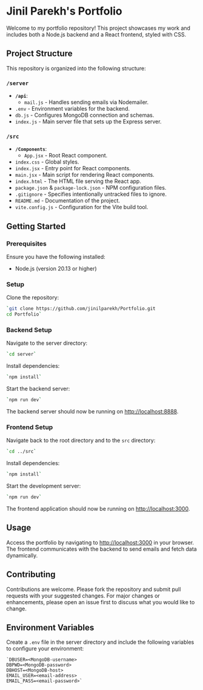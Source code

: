 # Jinil Parekh's Portfolio

Welcome to my portfolio repository! This project showcases my work and includes both a Node.js backend and a React frontend, styled with CSS.

## Project Structure

This repository is organized into the following structure:

### `/server`

-   **`/api`**:
    -   `mail.js` - Handles sending emails via Nodemailer.
-   `.env` - Environment variables for the backend.
-   `db.js` - Configures MongoDB connection and schemas.
-   `index.js` - Main server file that sets up the Express server.

### `/src`

-   **`/Components`**:
    -   `App.jsx` - Root React component.
-   `index.css` - Global styles.
-   `index.jsx` - Entry point for React components.
-   `main.jsx` - Main script for rendering React components.
-   `index.html` - The HTML file serving the React app.
-   `package.json` & `package-lock.json` - NPM configuration files.
-   `.gitignore` - Specifies intentionally untracked files to ignore.
-   `README.md` - Documentation of the project.
-   `vite.config.js` - Configuration for the Vite build tool.

## Getting Started

### Prerequisites

Ensure you have the following installed:

-   Node.js (version 20.13 or higher)

### Setup

Clone the repository:
 ```sh
`git clone https://github.com/jinilparekh/Portfolio.git
cd Portfolio` 
 ```

### Backend Setup

Navigate to the server directory:
```bash
`cd server` 
  ```
Install dependencies:
```bash
`npm install` 
```
Start the backend server:
```bash
`npm run dev` 
```
The backend server should now be running on [http://localhost:8888](http://localhost:8888).

### Frontend Setup

Navigate back to the root directory and to the `src` directory:
```bash
`cd ../src` 
```
Install dependencies:
```bash
`npm install` 
```
Start the development server:
```bash
`npm run dev` 
```
The frontend application should now be running on [http://localhost:3000](http://localhost:3000).

## Usage

Access the portfolio by navigating to [http://localhost:3000](http://localhost:3000) in your browser. The frontend communicates with the backend to send emails and fetch data dynamically.

## Contributing

Contributions are welcome. Please fork the repository and submit pull requests with your suggested changes. For major changes or enhancements, please open an issue first to discuss what you would like to change.

## Environment Variables

Create a `.env` file in the server directory and include the following variables to configure your environment:

```plaintext
`DBUSER=<MongoDB-username>
DBPWD=<MongoDB-password>
DBHOST=<MongoDB-host>
EMAIL_USER=<email-address>
EMAIL_PASS=<email-password>`

```
